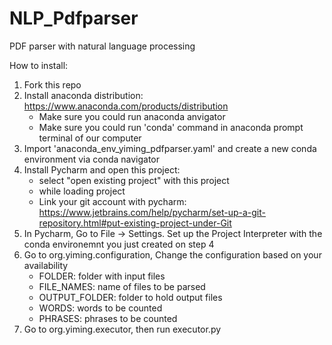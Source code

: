 # NLP_Pdfparser
PDF parser with natural language processing

How to install:
1. Fork this repo
2. Install anaconda distribution: https://www.anaconda.com/products/distribution
     * Make sure you could run anaconda anvigator
     * Make sure you could run 'conda' command in anaconda prompt terminal of our computer
4. Import 'anaconda_env_yiming_pdfparser.yaml' and create a new conda environment via conda navigator
5. Install Pycharm and open this project:
     * select "open existing project" with this project
     * while loading project
     * Link your git account with pycharm: https://www.jetbrains.com/help/pycharm/set-up-a-git-repository.html#put-existing-project-under-Git
6. In Pycharm, Go to File -> Settings. Set up the Project Interpreter with the conda environemnt you just created on step 4
7. Go to org.yiming.configuration, Change the configuration based on your availability
     * FOLDER: folder with input files
     * FILE_NAMES: name of files to be parsed
     * OUTPUT_FOLDER: folder to hold output files
     * WORDS: words to be counted
     * PHRASES: phrases to be counted
7. Go to org.yiming.executor, then run executor.py
